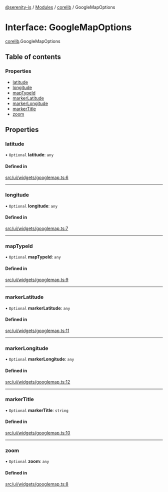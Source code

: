 [@serenity-is](../README.md) / [Modules](../modules.md) / [corelib](../modules/corelib.md) / GoogleMapOptions

# Interface: GoogleMapOptions

[corelib](../modules/corelib.md).GoogleMapOptions

## Table of contents

### Properties

- [latitude](corelib.GoogleMapOptions.md#latitude)
- [longitude](corelib.GoogleMapOptions.md#longitude)
- [mapTypeId](corelib.GoogleMapOptions.md#maptypeid)
- [markerLatitude](corelib.GoogleMapOptions.md#markerlatitude)
- [markerLongitude](corelib.GoogleMapOptions.md#markerlongitude)
- [markerTitle](corelib.GoogleMapOptions.md#markertitle)
- [zoom](corelib.GoogleMapOptions.md#zoom)

## Properties

### latitude

• `Optional` **latitude**: `any`

#### Defined in

[src/ui/widgets/googlemap.ts:6](https://github.com/serenity-is/serenity/blob/master/packages/corelib/src/ui/widgets/googlemap.ts#L6)

___

### longitude

• `Optional` **longitude**: `any`

#### Defined in

[src/ui/widgets/googlemap.ts:7](https://github.com/serenity-is/serenity/blob/master/packages/corelib/src/ui/widgets/googlemap.ts#L7)

___

### mapTypeId

• `Optional` **mapTypeId**: `any`

#### Defined in

[src/ui/widgets/googlemap.ts:9](https://github.com/serenity-is/serenity/blob/master/packages/corelib/src/ui/widgets/googlemap.ts#L9)

___

### markerLatitude

• `Optional` **markerLatitude**: `any`

#### Defined in

[src/ui/widgets/googlemap.ts:11](https://github.com/serenity-is/serenity/blob/master/packages/corelib/src/ui/widgets/googlemap.ts#L11)

___

### markerLongitude

• `Optional` **markerLongitude**: `any`

#### Defined in

[src/ui/widgets/googlemap.ts:12](https://github.com/serenity-is/serenity/blob/master/packages/corelib/src/ui/widgets/googlemap.ts#L12)

___

### markerTitle

• `Optional` **markerTitle**: `string`

#### Defined in

[src/ui/widgets/googlemap.ts:10](https://github.com/serenity-is/serenity/blob/master/packages/corelib/src/ui/widgets/googlemap.ts#L10)

___

### zoom

• `Optional` **zoom**: `any`

#### Defined in

[src/ui/widgets/googlemap.ts:8](https://github.com/serenity-is/serenity/blob/master/packages/corelib/src/ui/widgets/googlemap.ts#L8)
